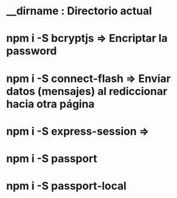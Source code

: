 # 	__dirname : Directorio actual 
# 	npm i -S bcryptjs => Encriptar la password
# 	npm i -S connect-flash => Enviar datos (mensajes) al rediccionar hacia otra página
# 	npm i -S express-session =>
# 	npm i -S passport
# 	npm i -S passport-local
#
#
#
#
#
#